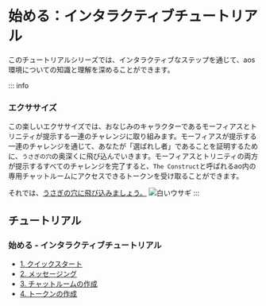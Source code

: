 # 始める：インタラクティブチュートリアル

このチュートリアルシリーズでは、インタラクティブなステップを通じて、aos環境についての知識と理解を深めることができます。

::: info

### エクササイズ

この楽しいエクササイズでは、おなじみのキャラクターであるモーフィアスとトリニティが提示する一連のチャレンジに取り組みます。モーフィアスが提示する一連のチャレンジを通じて、あなたが「選ばれし者」であることを証明するために、`うさぎの穴`の奥深くに飛び込んでいきます。モーフィアスとトリニティの両方が提示するすべてのチャレンジを完了すると、`The Construct`と呼ばれるao内の専用チャットルームにアクセスできるトークンを受け取ることができます。

それでは、[うさぎの穴に飛び込みましょう。](preparations)
![白いウサギ](/white_rabbit_outline.svg)
:::

## チュートリアル

### 始める - インタラクティブチュートリアル

- [1. クイックスタート](preparations)
- [2. メッセージング](messaging)
- [3. チャットルームの作成](chatroom)
- [4. トークンの作成](token)
